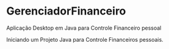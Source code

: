 # GerenciadorFinanceiro
Aplicação Desktop em Java para Controle Financeiro pessoal

Iniciando um Projeto Java para Controle Financeiros pessoais.

